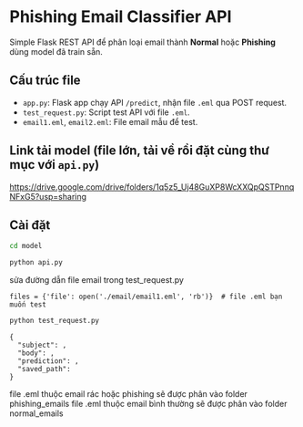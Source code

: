 # Phishing Email Classifier API

Simple Flask REST API để phân loại email thành **Normal** hoặc **Phishing** dùng model đã train sẵn.

## Cấu trúc file

- `app.py`: Flask app chạy API `/predict`, nhận file `.eml` qua POST request.
- `test_request.py`: Script test API với file `.eml`.
- `email1.eml`, `email2.eml`: File email mẫu để test.

## Link tải model (file lớn, tải về rồi đặt cùng thư mục với `api.py`)

https://drive.google.com/drive/folders/1q5z5_Uj48GuXP8WcXXQpQSTPnnqNFxG5?usp=sharing

## Cài đặt
```bash
cd model
```

```bash
python api.py
```

sửa đường dẫn file email trong test_request.py 
```
files = {'file': open('./email/email1.eml', 'rb')}  # file .eml bạn muốn test
```

```bash
python test_request.py
```

```Kết quả trả về có form như sau:
{
  "subject": ,
  "body": ,
  "prediction": ,
  "saved_path": 
}
```
file .eml thuộc email rác hoặc phishing sẽ được phân vào folder phishing_emails
file .eml thuộc email bình thường sẽ được phân vào folder normal_emails
